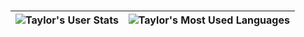 # 
| ![Taylor's User Stats](https://github-readme-stats.vercel.app/api?username=taylorrodriguez&show_icons=true&theme=gruvbox)  | ![Taylor's Most Used Languages](https://github-readme-stats.vercel.app/api/top-langs/?username=taylorrodriguez&layout=compact&title_color=FFF&text_color=FFF&bg_color=696969) |
| ------------- | ------------- |